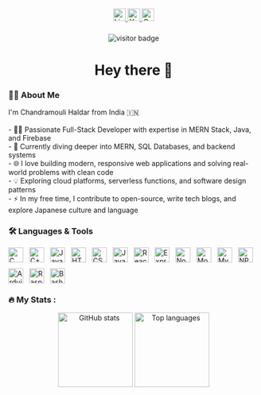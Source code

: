 <div align="center">
  <img height="5" src="https://media3.giphy.com/media/v1.Y2lkPTc5MGI3NjExemdwOTQ5ZGRzZHpqeHJoeTd3MWd4bmF3cHB3cDZncHUxZGM0MGFsbyZlcD12MV9pbnRlcm5hbF9naWZfYnlfaWQmY3Q9Zw/qgQUggAC3Pfv687qPC/giphy.gif" alt="welcome gif" />
</div>

###

<div align="center">
  <a href="https://www.linkedin.com/in/chandramouli01/" target="_blank">
    <img src="https://img.shields.io/static/v1?message=LinkedIn&logo=linkedin&label=&color=0077B5&logoColor=white&labelColor=&style=for-the-badge" height="25" alt="LinkedIn logo" />
  </a>
  <a href="https://www.youtube.com/@Chandram0uli" target="_blank">
    <img src="https://img.shields.io/static/v1?message=YouTube&logo=youtube&label=&color=FF0000&logoColor=white&labelColor=&style=for-the-badge" height="25" alt="YouTube logo" />
  </a>
  <a href="https://scholar.google.com/citations?user=VXo1zqUAAAAJ&hl=en" target="_blank">
    <img src="https://img.shields.io/static/v1?message=Google+Scholar&logo=googlescholar&label=&color=4285F4&logoColor=white&labelColor=&style=for-the-badge" height="25" alt="Google Scholar logo" />
  </a>
</div>

###

<div align="center">
  <img src="https://visitor-badge.laobi.icu/badge?page_id=Chandramouli001.Chandramouli001" alt="visitor badge" />
</div>

###

<h1 align="center">Hey there 👋</h1>

###

<h3 align="left">👨‍💻 About Me</h3>

<p align="left">
  I'm Chandramouli Haldar from India 🇮🇳<br><br>
  - 👨‍💻 Passionate Full-Stack Developer with expertise in MERN Stack, Java, and Firebase<br>
  - 🧠 Currently diving deeper into MERN, SQL Databases, and backend systems<br>
  - 🌐 I love building modern, responsive web applications and solving real-world problems with clean code<br>
  - 💡 Exploring cloud platforms, serverless functions, and software design patterns<br>
  - ⚡ In my free time, I contribute to open-source, write tech blogs, and explore Japanese culture and language<br>
</p>

###

<h3 align="left">🛠 Languages & Tools</h3>

<div align="left" style="display: flex; flex-wrap: wrap; gap: 12px; align-items: center; margin-top: 10px;">
  <img src="https://skillicons.dev/icons?i=c" height="30" alt="C" />
  <img src="https://skillicons.dev/icons?i=cpp" height="30" alt="C++" />
  <img src="https://skillicons.dev/icons?i=java" height="30" alt="Java" />
  <img src="https://skillicons.dev/icons?i=html" height="30" alt="HTML" />
  <img src="https://skillicons.dev/icons?i=css" height="30" alt="CSS" />
  <img src="https://skillicons.dev/icons?i=javascript" height="30" alt="JavaScript" />
  <img src="https://skillicons.dev/icons?i=react" height="30" alt="React" />
  <img src="https://skillicons.dev/icons?i=express" height="30" alt="ExpressJS" />
  <img src="https://skillicons.dev/icons?i=nodejs" height="30" alt="NodeJS" />
  <img src="https://skillicons.dev/icons?i=mongodb" height="30" alt="MongoDB" />
  <img src="https://skillicons.dev/icons?i=mysql" height="30" alt="MySQL" />
  <img src="https://skillicons.dev/icons?i=npm" height="30" alt="NPM" />
  <img src="https://skillicons.dev/icons?i=arduino" height="30" alt="Arduino" />
  <img src="https://skillicons.dev/icons?i=raspberrypi" height="30" alt="Raspberry Pi" />
  <img src="https://skillicons.dev/icons?i=bash" height="30" alt="Bash" />
</div>

###

<h3 align="left">🔥 My Stats :</h3>

<div align="center">
  <img src="https://github-readme-stats.vercel.app/api?username=Chandramouli001&hide_title=false&hide_rank=false&show_icons=true&include_all_commits=true&count_private=true&disable_animations=false&theme=dracula&locale=en&hide_border=false" height="150" alt="GitHub stats" />
  <img src="https://github-readme-stats.vercel.app/api/top-langs?username=Chandramouli001&locale=en&hide_title=false&layout=compact&card_width=320&langs_count=5&theme=dracula&hide_border=false" height="150" alt="Top languages" />
</div>
